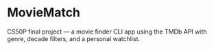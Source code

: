 # MovieMatch
CS50P final project — a movie finder CLI app using the TMDb API with genre, decade filters, and a personal watchlist.
